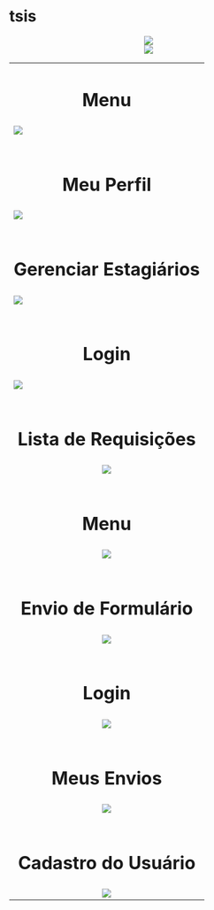 # tsis

<center><img src="https://user-images.githubusercontent.com/35781248/35984129-e6d8ecb4-0cda-11e8-94b3-0e51094d8153.jpg">
</center>
<center><img src="https://user-images.githubusercontent.com/35781248/35983662-a0b09dfa-0cd9-11e8-9d51-1c8ccfc9de88.jpg">
</center>





<table class="tg" align="center">
   <tr>
    <td class="tg-yw4l"><center><h1>Menu</h1></center></td>
  </tr>
  <tr>
    <td class="tg-yw4l"><img src="https://user-images.githubusercontent.com/35781248/35456579-2b44a294-02bd-11e8-8461-b85083d2192b.jpg"></td>
  </tr>
  <tr>
    <td class="tg-yw4l"><br><center><h1>Meu Perfil</h1></center></td>
  </tr>
  <tr>
    <td class="tg-yw4l"><img src="https://user-images.githubusercontent.com/35781248/35366663-b3552602-0161-11e8-844c-25eab637b09b.jpg"></td>
  </tr>
  <tr>
    <td class="tg-yw4l"><br><center><h1>Gerenciar Estagiários</h1></center></td>
  </tr>
  <tr>
    <td class="tg-yw4l"><img src="https://user-images.githubusercontent.com/35781248/35366662-b32eb530-0161-11e8-9764-2e01e6d86383.jpg"></td>
  </tr>
  <tr>
    <td class="tg-yw4l"><br><center><h1>Login</h1></center></td>
  </tr>
  <tr>
    <td class="tg-yw4l"><img src="https://user-images.githubusercontent.com/35781248/35410748-874ab422-01fd-11e8-9d90-96781a776f03.jpg"></td>
  </tr>
  <tr>
    <td class="tg-yw4l"><br><center><h1>Lista de Requisições</h1></center></td>
  </tr>
  <tr>
    <td class="tg-yw4l"><center><img src="https://user-images.githubusercontent.com/35781248/35985589-1f0f4c42-0cde-11e8-8997-fd973286772a.jpg"></center></td>
  </tr>
  <tr>
    <td class="tg-yw4l"><br><center><h1>Menu</h1></center></td>
  </tr>
  <tr>
    <td class="tg-yw4l"><center><img src="https://user-images.githubusercontent.com/35781248/35366586-61e92494-0161-11e8-84cb-d9fe7fdd327a.jpg"></center></td>
  </tr>
  <tr>
    <td class="tg-yw4l"><br><center><h1>Envio de Formulário</h1></center></td>
  </tr>
  <tr>
    <td class="tg-yw4l"><center><img src="https://user-images.githubusercontent.com/35781248/35366587-621029cc-0161-11e8-9e0e-ba8c5364fef9.jpg"></center></td>
  </tr>
  <tr>
    <td class="tg-yw4l"><br><center><h1>Login</h1></center></td>
  </tr>
  <tr>
    <td class="tg-yw4l"><center><img src="https://user-images.githubusercontent.com/35781248/35366588-62377ff4-0161-11e8-8fc5-86cfb7fbd410.jpg"></center></td>
  </tr>
  <tr>
    <td class="tg-yw4l"><br><center><h1>Meus Envios</h1></center></td>
  </tr>
  <tr>
    <td class="tg-yw4l"><center><img src="https://user-images.githubusercontent.com/35781248/35366590-62cf5eaa-0161-11e8-8f62-73f26da04ab3.jpg"></center></td>
  </tr>
  <tr>
    <td class="tg-yw4l"><br><center><h1>Cadastro do Usuário</h1></center></td>
  </tr>
  <tr>
    <td class="tg-yw4l"><center><img src="https://user-images.githubusercontent.com/35781248/35366585-61c1c44e-0161-11e8-9a90-71afe2e1935d.jpg"></center></td>
  </tr>
  
 
</table>


